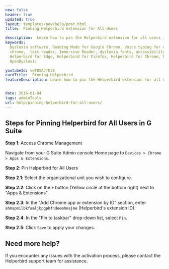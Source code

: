 ```yaml
---
new: false
header: true
updated: true
layout: templates/new/help/post.html
title:  Pinning Helperbird extension for All Users

description:  Learn how to pin the Helperbird extension for all users in your organization. This guide provides step-by-step instructions to ensure Helperbird is always at hand for your users.
keywords:
  Dyslexia software, Reading Mode for Google Chrome, Voice typing for chrome, Text to speech for
  chrome,  text reader, Immersive Reader, dyslexia fonts, accessibility software, dyslexia software,
  Helperbird for Edge, Helperbird for Firefox, Helperbird for Chrome, Opendyslexic for Chrome,
  OpenDyslexic

youtubeId: vwT8SAJfU3E
cardTitle:  Pinning Helperbird
featureDescription: Learn how to pin the Helperbird extension for all users in your organization. This guide provides step-by-step instructions to ensure Helperbird is always at hand for your users.


date: 2016-01-04
tags: adminTools
url: help/pinning-helperbird-for-all-users/
---
```


## Steps for Pinning Helperbird for All Users in G Suite

**Step 1**: Access Chrome Management

Navigate from your G Suite Admin console Home page to `Devices > Chrome > Apps & Extensions`.

**Step 2**: Pin Helperbird for All Users

**Step 2.1**: Select the organizational unit you wish to configure.

**Step 2.2**: Click on the `+` button (Yellow circle at the bottom right) next to "Apps & Extensions".

**Step 2.3**: In the "Add Chrome app or extension by ID" section, enter `ahmapmilbkfamljbpgphfndeemhnajme` (Helperbird's extension ID).

**Step 2.4**: In the "Pin to taskbar" drop-down list, select `Pin`.

**Step 2.5**: Click `Save` to apply your changes.

## Need more help?

If you encounter any issues with the activation process, please contact the Helperbird support team for assistance.



